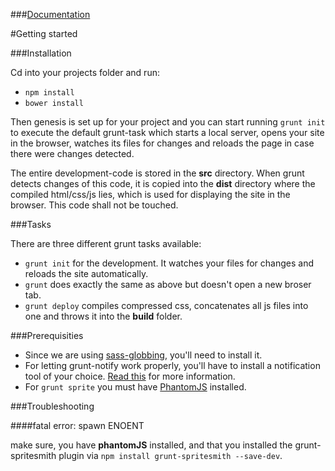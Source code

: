 ###[Documentation](http://csshugs.github.io/genesis/)

#Getting started

###Installation

Cd into your projects folder and run:

- `npm install`
- `bower install`

Then genesis is set up for your project and you can start running `grunt init` to execute the default grunt-task which starts a local server, opens your site in the browser, watches its files for changes and reloads the page in case there were changes detected.

The entire development-code is stored in the **src** directory. When grunt detects changes of this code, it is copied into the **dist** directory where the compiled html/css/js lies, which is used for displaying the site in the browser. This code shall not be touched.

###Tasks

There are three different grunt tasks available:
- `grunt init` for the development. It watches your files for changes and reloads the site automatically.
- `grunt` does exactly the same as above but doesn't open a new broser tab.
- `grunt deploy` compiles compressed css, concatenates all js files into one and throws it into the **build** folder.

###Prerequisities

- Since we are using [sass-globbing](https://github.com/chriseppstein/sass-globbing), you'll need to install it.
- For letting grunt-notify work properly, you'll have to install a notification tool of your choice. [Read this](https://github.com/dylang/grunt-notify) for more information.
- For `grunt sprite` you must have [PhantomJS](http://phantomjs.org/) installed.

###Troubleshooting

####fatal error: spawn ENOENT

make sure, you have **phantomJS** installed, and that you installed the grunt-spritesmith plugin via `npm install grunt-spritesmith --save-dev`.
